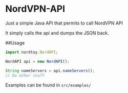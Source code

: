 # NordVPN-API
Just a simple Java API that permits to call NordVPN API

It simply calls the api and dumps the JSON back.

##Usage
```javascript
import nordtoy.NordAPI;

NordAPI api = new NordAPI();

String nameServers = api.nameServers();
// Do other stuff
```

Examples can be found in `src/examples/`